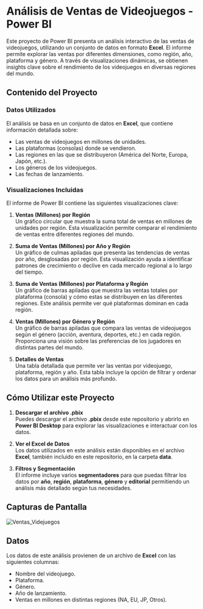 # Análisis de Ventas de Videojuegos - Power BI

Este proyecto de Power BI presenta un análisis interactivo de las ventas de videojuegos, utilizando un conjunto de datos en formato **Excel**. El informe permite explorar las ventas por diferentes dimensiones, como región, año, plataforma y género. A través de visualizaciones dinámicas, se obtienen insights clave sobre el rendimiento de los videojuegos en diversas regiones del mundo.

## Contenido del Proyecto

### Datos Utilizados
El análisis se basa en un conjunto de datos en **Excel**, que contiene información detallada sobre:
- Las ventas de videojuegos en millones de unidades.
- Las plataformas (consolas) donde se vendieron.
- Las regiones en las que se distribuyeron (América del Norte, Europa, Japón, etc.).
- Los géneros de los videojuegos.
- Las fechas de lanzamiento.

### Visualizaciones Incluidas
El informe de Power BI contiene las siguientes visualizaciones clave:

1. **Ventas (Millones) por Región**  
   Un gráfico circular que muestra la suma total de ventas en millones de unidades por región. Esta visualización permite comparar el rendimiento de ventas entre diferentes regiones del mundo.

2. **Suma de Ventas (Millones) por Año y Región**  
   Un gráfico de culmas apiladas que presenta las tendencias de ventas por año, desglosadas por región. Esta visualización ayuda a identificar patrones de crecimiento o declive en cada mercado regional a lo largo del tiempo.

3. **Suma de Ventas (Millones) por Plataforma y Región**  
   Un gráfico de barras apiladas que muestra las ventas totales por plataforma (consola) y cómo estas se distribuyen en las diferentes regiones. Este análisis permite ver qué plataformas dominan en cada región.

4. **Ventas (Millones) por Género y Región**  
   Un gráfico de barras apiladas que compara las ventas de videojuegos según el género (acción, aventura, deportes, etc.) en cada región. Proporciona una visión sobre las preferencias de los jugadores en distintas partes del mundo.

5. **Detalles de Ventas**  
   Una tabla detallada que permite ver las ventas por videojuego, plataforma, región y año. Esta tabla incluye la opción de filtrar y ordenar los datos para un análisis más profundo.

## Cómo Utilizar este Proyecto
1. **Descargar el archivo .pbix**  
   Puedes descargar el archivo **.pbix** desde este repositorio y abrirlo en **Power BI Desktop** para explorar las visualizaciones e interactuar con los datos.

2. **Ver el Excel de Datos**  
   Los datos utilizados en este análisis están disponibles en el archivo **Excel**, también incluido en este repositorio, en la carpeta **data**.

3. **Filtros y Segmentación**  
   El informe incluye varios **segmentadores** para que puedas filtrar los datos por **año**, **región**, **plataforma**, **género** y **editorial** permitiendo un análisis más detallado según tus necesidades.

## Capturas de Pantalla
![Ventas_Videjuegos](https://github.com/user-attachments/assets/3579f72e-5aec-47fe-8d24-7b805ffb5a81)


## Datos
Los datos de este análisis provienen de un archivo de **Excel** con las siguientes columnas:
- Nombre del videojuego.
- Plataforma.
- Género.
- Año de lanzamiento.
- Ventas en millones en distintas regiones (NA, EU, JP, Otros).
